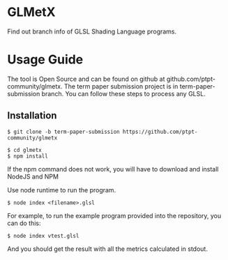 # GLMetX
Find out branch info of GLSL Shading Language programs.

# Usage Guide

The tool is Open Source and can be found on github at github.com/ptpt-community/glmetx. The
term paper submission project is in term-paper-submission branch. You can follow these steps to
process any GLSL.
## Installation
```
$ git clone -b term-paper-submission https://github.com/ptpt-community/glmetx

$ cd glmetx
$ npm install
```
If the npm command does not work, you will have to download and install NodeJS and NPM 

Use node runtime to run the program.
```
$ node index <filename>.glsl
```
For example, to run the example program provided into the repository, you can do this:
```
$ node index vtest.glsl
```
And you should get the result with all the metrics calculated in stdout.
